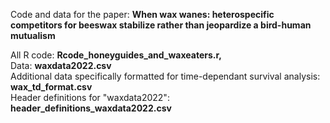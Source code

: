 Code and data for the paper: <b>When wax wanes: heterospecific competitors for beeswax stabilize rather than jeopardize a bird-human mutualism</b> 

All R code: <b>Rcode_honeyguides_and_waxeaters.r,</b> <br>
Data: <b>waxdata2022.csv</b><br>
Additional data specifically formatted for time-dependant survival analysis: <b>wax_td_format.csv</b><br>
Header definitions for "waxdata2022": <b>header_definitions_waxdata2022.csv</b>

